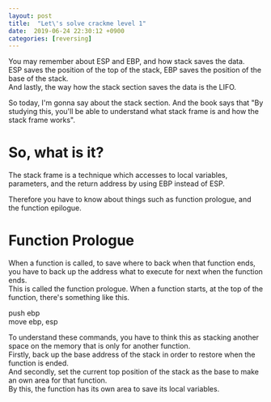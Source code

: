 ```yaml
---
layout: post
title:  "Let\'s solve crackme level 1"
date:  2019-06-24 22:30:12 +0900
categories: [reversing]
---
```

You may remember about ESP and EBP, and how stack saves the data.  
ESP saves the position of the top of the stack, EBP saves the position of the base of the stack.  
And lastly, the way how the stack section saves the data is the LIFO.

So today, I'm gonna say about the stack section. And the book says that "By studying this, you'll be able to understand what stack frame is and how the stack frame works".

# So, what is it?
The stack frame is a technique which accesses to local variables, parameters, and the return address by using EBP instead of ESP.  

Therefore you have to know about things such as function prologue, and the function epilogue.

# Function Prologue
When a function is called, to save where to back when that function ends, you have to back up the address what to execute for next when the function ends.  
This is called the function prologue.
When a function starts, at the top of the function, there's something like this.

push ebp  
move ebp, esp

To understand these commands, you have to think this as stacking another space on the memory that is only for another function.  
Firstly, back up the base address of the stack in order to restore when the function is ended.  
And secondly, set the current top position of the stack as the base to make an own area for that function.  
By this, the function has its own area to save its local variables.  
